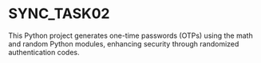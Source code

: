 # SYNC_TASK02
This Python project generates one-time passwords (OTPs) using the math and random Python modules, enhancing security through randomized authentication codes.
